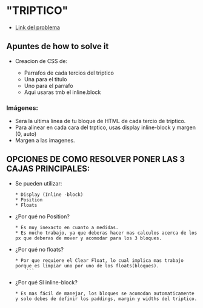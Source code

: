 # "TRIPTICO"
* [Link del problema](https://lms.laboratoria.la/cohorts/cdmx-2017-10-bc-core-am/courses/interactive-site/00-html-and-css/10-guided-exercises)

## Apuntes de how to solve it
* Creacion de CSS de:

    * Parrafos de cada tercios del triptico
    * Una para el titulo
    * Uno para el parrafo
    * Aqui usaras tmb el inline.block

### Imágenes:
* Sera la ultima linea de tu bloque de HTML de cada tercio de triptico.
* Para alinear en cada cara del trptico, usas display inline-block y margen (0, auto)
* Margen a las imagenes.

## OPCIONES DE COMO RESOLVER PONER LAS 3 CAJAS PRINCIPALES:
* Se pueden utilizar:
    ```
    * Display (Inline -block)
    * Position
    * Floats
    ```
* ¿Por qué no Position?
    ```
    * Es muy inexacto en cuanto a medidas.
    * Es mucho trabajo, ya que deberas hacer mas calculos acerca de los px que deberas de mover y acomodar para los 3 bloques.
    ```
* ¿Por qué no floats?
    ```
    * Por que requiere el Clear Float, lo cual implica mas trabajo porque es limpiar uno por uno de los floats(bloques).
        ```

* ¿Por qué SI inline-block?
    ```
    * Es mas fácil de manejar, los bloques se acomodan automaticamente y solo debes de definir los paddings, margin y widths del triptico.
    ```
